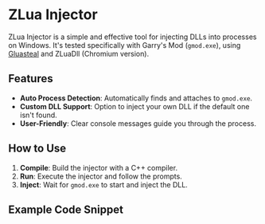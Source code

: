# ZLua Injector

ZLua Injector is a simple and effective tool for injecting DLLs into processes on Windows. It's tested specifically with Garry's Mod (`gmod.exe`), using [Gluasteal](https://github.com/lewisclark/glua-steal) and ZLuaDll (Chromium version).

## Features

- **Auto Process Detection**: Automatically finds and attaches to `gmod.exe`.
- **Custom DLL Support**: Option to inject your own DLL if the default one isn't found.
- **User-Friendly**: Clear console messages guide you through the process.

## How to Use

1. **Compile**: Build the injector with a C++ compiler.
2. **Run**: Execute the injector and follow the prompts.
3. **Inject**: Wait for `gmod.exe` to start and inject the DLL.

## Example Code Snippet

